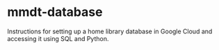 # mmdt-database
Instructions for setting up a home library database in Google Cloud and accessing it using SQL and Python.
